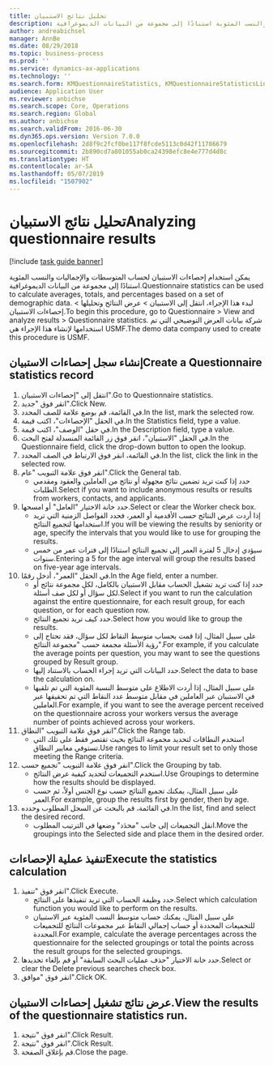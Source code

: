 ```yaml
---
title: تحليل نتائج الاستبيان
description: يمكن استخدام إحصاءات الاستبيان لحساب المتوسطات والإجماليات والنسب المئوية استنادًا إلى مجموعة من البيانات الديموغرافية.
author: andreabichsel
manager: AnnBe
ms.date: 08/29/2018
ms.topic: business-process
ms.prod: ''
ms.service: dynamics-ax-applications
ms.technology: ''
ms.search.form: KMQuestionnaireStatistics, KMQuestionnaireStatisticsLine
audience: Application User
ms.reviewer: anbichse
ms.search.scope: Core, Operations
ms.search.region: Global
ms.author: anbichse
ms.search.validFrom: 2016-06-30
ms.dyn365.ops.version: Version 7.0.0
ms.openlocfilehash: 2d8f9c2fcf0be117f8fcde5113c0d42f11786679
ms.sourcegitcommit: 2b890cd7a801055ab0ca24398efc8e4e777d4d8c
ms.translationtype: HT
ms.contentlocale: ar-SA
ms.lasthandoff: 05/07/2019
ms.locfileid: "1507902"
---
```

# <a name="analyzing-questionnaire-results"></a><span data-ttu-id="ce5f1-103">تحليل نتائج الاستبيان</span><span class="sxs-lookup"><span data-stu-id="ce5f1-103">Analyzing questionnaire results</span></span>

[!include [task guide banner](../../includes/task-guide-banner.md)]

<span data-ttu-id="ce5f1-104">يمكن استخدام إحصاءات الاستبيان لحساب المتوسطات والإجماليات والنسب المئوية استنادًا إلى مجموعة من البيانات الديموغرافية.</span><span class="sxs-lookup"><span data-stu-id="ce5f1-104">Questionnaire statistics can be used to calculate averages, totals, and percentages based on a set of demographic data.</span></span> <span data-ttu-id="ce5f1-105">لبدء هذا الإجراء، انتقل إلى الاستبيان > عرض النتائج وتحليلها‬ > إحصاءات الاستبيان‬.</span><span class="sxs-lookup"><span data-stu-id="ce5f1-105">To begin this procedure, go to Questionnaire > View and analyze results > Questionnaire statistics.</span></span> <span data-ttu-id="ce5f1-106">شركة بيانات العرض التوضيحي التي تم استخدامها لإنشاء هذا الإجراء هي USMF.</span><span class="sxs-lookup"><span data-stu-id="ce5f1-106">The demo data company used to create this procedure is USMF.</span></span>


## <a name="create-a-questionnaire-statistics-record"></a><span data-ttu-id="ce5f1-107">إنشاء سجل إحصاءات الاستبيان‬</span><span class="sxs-lookup"><span data-stu-id="ce5f1-107">Create a Questionnaire statistics record</span></span>
1. <span data-ttu-id="ce5f1-108">انتقل إلى "إحصاءات الاستبيان".</span><span class="sxs-lookup"><span data-stu-id="ce5f1-108">Go to Questionnaire statistics.</span></span>
2. <span data-ttu-id="ce5f1-109">انقر فوق "جديد".</span><span class="sxs-lookup"><span data-stu-id="ce5f1-109">Click New.</span></span>
3. <span data-ttu-id="ce5f1-110">في القائمة، قم بوضع علامة للصف المحدد.</span><span class="sxs-lookup"><span data-stu-id="ce5f1-110">In the list, mark the selected row.</span></span>
4. <span data-ttu-id="ce5f1-111">في الحقل "الإحصاءات‬"، اكتب قيمة.</span><span class="sxs-lookup"><span data-stu-id="ce5f1-111">In the Statistics field, type a value.</span></span>
5. <span data-ttu-id="ce5f1-112">في حقل "الوصف"، اكتب قيمة.</span><span class="sxs-lookup"><span data-stu-id="ce5f1-112">In the Description field, type a value.</span></span>
6. <span data-ttu-id="ce5f1-113">في الحقل "الاستبيان"، انقر فوق زر القائمة المنسدلة لفتح البحث.</span><span class="sxs-lookup"><span data-stu-id="ce5f1-113">In the Questionnaire field, click the drop-down button to open the lookup.</span></span>
7. <span data-ttu-id="ce5f1-114">في القائمة، انقر فوق الارتباط في الصف المحدد.</span><span class="sxs-lookup"><span data-stu-id="ce5f1-114">In the list, click the link in the selected row.</span></span>
8. <span data-ttu-id="ce5f1-115">انقر فوق علامة التبويب "عام".</span><span class="sxs-lookup"><span data-stu-id="ce5f1-115">Click the General tab.</span></span>
    * <span data-ttu-id="ce5f1-116">حدد إذا كنت تريد تضمين نتائج مجهولة أو نتائج من العاملين والعقود ومقدمي الطلبات.</span><span class="sxs-lookup"><span data-stu-id="ce5f1-116">Select if you want to include anonymous results or results from workers, contacts, and applicants.</span></span>  
9. <span data-ttu-id="ce5f1-117">حدد خانة الاختيار "العامل" أو امسحها.</span><span class="sxs-lookup"><span data-stu-id="ce5f1-117">Select or clear the Worker check box.</span></span>
    * <span data-ttu-id="ce5f1-118">إذا أردت عرض النتائج حسب الأقدمية أو العمر، فحدد الفواصل الزمنية التي تريد استخدامها لتجميع النتائج.</span><span class="sxs-lookup"><span data-stu-id="ce5f1-118">If you will be viewing the results by seniority or age, specify the intervals that you would like to use for grouping the results.</span></span>  
    * <span data-ttu-id="ce5f1-119">سيؤدي إدخال 5 لفترة العمر إلى تجميع النتائج استنادًا إلى فترات عمر من خمس سنوات.</span><span class="sxs-lookup"><span data-stu-id="ce5f1-119">Entering a 5 for the age interval will group the results based on five-year age intervals.</span></span>  
10. <span data-ttu-id="ce5f1-120">في الحقل "العمر"، أدخل رقمًا.</span><span class="sxs-lookup"><span data-stu-id="ce5f1-120">In the Age field, enter a number.</span></span>
    * <span data-ttu-id="ce5f1-121">حدد إذا كنت تريد تشغيل الحساب مقابل الاستبيان بالكامل، لكل مجموعة نتائج أو لكل سؤال أو لكل صف أسئلة.</span><span class="sxs-lookup"><span data-stu-id="ce5f1-121">Select if you want to run the calculation against the entire questionnaire, for each result group, for each question, or for each question row.</span></span>  
    * <span data-ttu-id="ce5f1-122">حدد كيف تريد تجميع النتائج.</span><span class="sxs-lookup"><span data-stu-id="ce5f1-122">Select how you would like to group the results.</span></span>  
    * <span data-ttu-id="ce5f1-123">على سبيل المثال، إذا قمت بحساب متوسط النقاط لكل سؤال، فقد تحتاج إلى رؤية الأسئلة مجمعة حسب "مجموعة النتائج".</span><span class="sxs-lookup"><span data-stu-id="ce5f1-123">For example, if you calculate the average points per question, you may want to see the questions grouped by Result group.</span></span>  
    * <span data-ttu-id="ce5f1-124">حدد البيانات التي تريد إجراء الحساب بالاستناد إليها.</span><span class="sxs-lookup"><span data-stu-id="ce5f1-124">Select the data to base the calculation on.</span></span>  
    * <span data-ttu-id="ce5f1-125">على سبيل المثال، إذا أردت الاطلاع على متوسط ‏‫النسبة المئوية‬ التي تم تلقيها في الاستبيان عبر العاملين في مقابل متوسط عدد النقاط التي تم تحقيقها عبر العاملين.</span><span class="sxs-lookup"><span data-stu-id="ce5f1-125">For example, if you want to see the average percent received on the questionnaire across your workers versus the average number of points achieved across your workers.</span></span>  
11. <span data-ttu-id="ce5f1-126">انقر فوق علامة التبويب "النطاق".</span><span class="sxs-lookup"><span data-stu-id="ce5f1-126">Click the Range tab.</span></span>
    * <span data-ttu-id="ce5f1-127">استخدم النطاقات لتحديد مجموعة النتائج بحيث تقتصر فقط على تلك التي تستوفي معايير النطاق.</span><span class="sxs-lookup"><span data-stu-id="ce5f1-127">Use ranges to limit your result set to only those meeting the Range criteria.</span></span>  
12. <span data-ttu-id="ce5f1-128">انقر فوق علامة التبويب "تجميع حسب‬".</span><span class="sxs-lookup"><span data-stu-id="ce5f1-128">Click the Grouping by tab.</span></span>
    * <span data-ttu-id="ce5f1-129">استخدم التجميعات لتحديد كيفية عرض النتائج.</span><span class="sxs-lookup"><span data-stu-id="ce5f1-129">Use Groupings to determine how the results should be displayed.</span></span>  
    * <span data-ttu-id="ce5f1-130">على سبيل المثال، يمكنك تجميع النتائج حسب نوع الجنس أولاً، ثم حسب العمر.</span><span class="sxs-lookup"><span data-stu-id="ce5f1-130">For example, group the results first by gender, then by age.</span></span>  
13. <span data-ttu-id="ce5f1-131">في القائمة، قم بالبحث عن السجل المطلوب وحدده.</span><span class="sxs-lookup"><span data-stu-id="ce5f1-131">In the list, find and select the desired record.</span></span>
    * <span data-ttu-id="ce5f1-132">انقل التجميعات إلى جانب "محدَد‬" وضعها في الترتيب المطلوب.</span><span class="sxs-lookup"><span data-stu-id="ce5f1-132">Move the groupings into the Selected side and place them in the desired order.</span></span>  

## <a name="execute-the-statistics-calculation"></a><span data-ttu-id="ce5f1-133">تنفيذ عملية الإحصاءات</span><span class="sxs-lookup"><span data-stu-id="ce5f1-133">Execute the statistics calculation</span></span>
1. <span data-ttu-id="ce5f1-134">انقر فوق "تنفيذ".</span><span class="sxs-lookup"><span data-stu-id="ce5f1-134">Click Execute.</span></span>
    * <span data-ttu-id="ce5f1-135">حدد وظيفة الحساب التي تريد تنفيذها على النتائج.</span><span class="sxs-lookup"><span data-stu-id="ce5f1-135">Select which calculation function you would like to perform on the results.</span></span>  
    * <span data-ttu-id="ce5f1-136">على سبيل المثال، يمكنك حساب متوسط النسب المئوية عبر الاستبيان للتجميعات المحددة أو حساب إجمالي النقاط عبر مجموعات النتائج للتجميعات المحددة.</span><span class="sxs-lookup"><span data-stu-id="ce5f1-136">For example, calculate the average percentages across the questionnaire for the selected groupings or total the points across the result groups for the selected groupings.</span></span>  
2. <span data-ttu-id="ce5f1-137">حدد خانة الاختيار "حذف عمليات البحث السابقة‬" أو قم بإلغاء تحديدها.</span><span class="sxs-lookup"><span data-stu-id="ce5f1-137">Select or clear the Delete previous searches check box.</span></span>
3. <span data-ttu-id="ce5f1-138">انقر فوق "موافق".</span><span class="sxs-lookup"><span data-stu-id="ce5f1-138">Click OK.</span></span>

## <a name="view-the-results-of-the-questionnaire-statistics-run"></a><span data-ttu-id="ce5f1-139">عرض نتائج تشغيل إحصاءات الاستبيان.</span><span class="sxs-lookup"><span data-stu-id="ce5f1-139">View the results of the questionnaire statistics run.</span></span>
1. <span data-ttu-id="ce5f1-140">انقر فوق "نتيجة".</span><span class="sxs-lookup"><span data-stu-id="ce5f1-140">Click Result.</span></span>
2. <span data-ttu-id="ce5f1-141">انقر فوق "نتيجة".</span><span class="sxs-lookup"><span data-stu-id="ce5f1-141">Click Result.</span></span>
3. <span data-ttu-id="ce5f1-142">قم بإغلاق الصفحة.</span><span class="sxs-lookup"><span data-stu-id="ce5f1-142">Close the page.</span></span>

